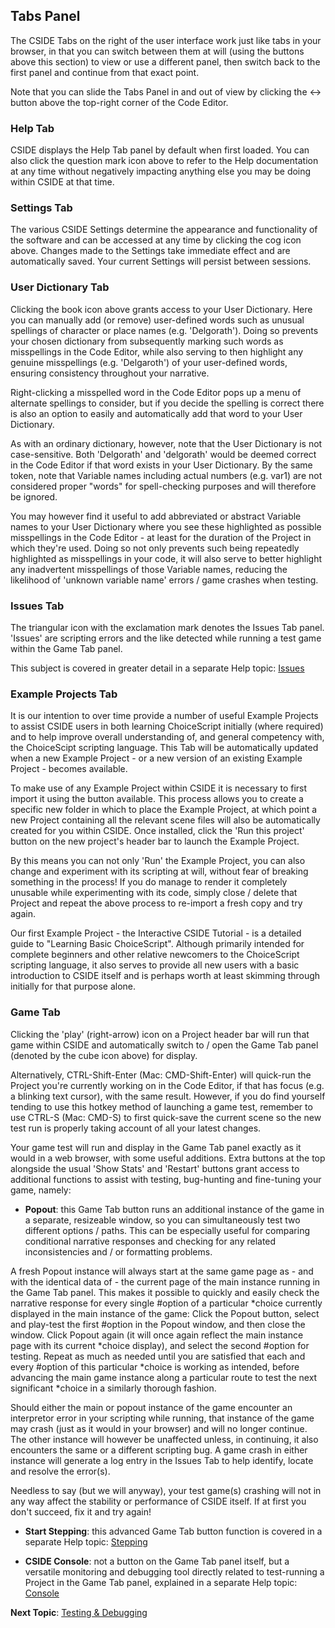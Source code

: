 ## Tabs Panel

The CSIDE Tabs on the right of the user interface work just like tabs in your browser, in that you can switch between them at will (using the buttons above this section) to view or use a different panel, then switch back to the first panel and continue from that exact point.

Note that you can slide the Tabs Panel in and out of view by clicking the <-> button above the top-right corner of the Code Editor.


### Help Tab

CSIDE displays the Help Tab panel by default when first loaded. You can also click the question mark icon above to refer to the Help documentation at any time without negatively impacting anything else you may be doing within CSIDE at that time.


### Settings Tab

The various CSIDE Settings determine the appearance and functionality of the software and can be accessed at any time by clicking the cog icon above. Changes made to the Settings take immediate effect and are automatically saved. Your current Settings will persist between sessions.


### User Dictionary Tab

Clicking the book icon above grants access to your User Dictionary. Here you can manually add (or remove) user-defined words such as unusual spellings of character or place names (e.g. 'Delgorath'). Doing so prevents your chosen dictionary from subsequently marking such words as misspellings in the Code Editor, while also serving to then highlight any genuine misspellings (e.g. 'Delgaroth') of your user-defined words, ensuring consistency throughout your narrative.

Right-clicking a misspelled word in the Code Editor pops up a menu of alternate spellings to consider, but if you decide the spelling is correct there is also an option to easily and automatically add that word to your User Dictionary.

As with an ordinary dictionary, however, note that the User Dictionary is not case-sensitive. Both 'Delgorath' and 'delgorath' would be deemed correct in the Code Editor if that word exists in your User Dictionary. By the same token, note that Variable names including actual numbers (e.g. var1) are not considered proper "words" for spell-checking purposes and will therefore be ignored.

You may however find it useful to add abbreviated or abstract Variable names to your User Dictionary where you see these highlighted as possible misspellings in the Code Editor - at least for the duration of the Project in which they're used. Doing so not only prevents such being repeatedly highlighted as misspellings in your code, it will also serve to better highlight any inadvertent misspellings of those Variable names, reducing the likelihood of 'unknown variable name' errors / game crashes when testing.


### Issues Tab

The triangular icon with the exclamation mark denotes the Issues Tab panel. 'Issues' are scripting errors and the like detected while running a test game within the Game Tab panel.

This subject is covered in greater detail in a separate Help topic: [Issues](topics/issues.md "Issues")


### Example Projects Tab

It is our intention to over time provide a number of useful Example Projects to assist CSIDE users in both learning ChoiceScript initially (where required) and to help improve overall understanding of, and general competency with, the ChoiceScipt scripting language. This Tab will be automatically updated when a new Example Project - or a new version of an existing Example Project - becomes available.

To make use of any Example Project within CSIDE it is necessary to first import it using the button available. This process allows you to create a specific new folder in which to place the Example Project, at which point a new Project containing all the relevant scene files will also be automatically created for you within CSIDE. Once installed, click the 'Run this project' button on the new project's header bar to launch the Example Project.

By this means you can not only 'Run' the Example Project, you can also change and experiment with its scripting at will, without fear of breaking something in the process! If you do manage to render it completely unusable while experimenting with its code, simply close / delete that Project and repeat the above process to re-import a fresh copy and try again.

Our first Example Project - the Interactive CSIDE Tutorial - is a detailed guide to "Learning Basic ChoiceScript". Although primarily intended for complete beginners and other relative newcomers to the ChoiceScript scripting language, it also serves to provide all new users with a basic introduction to CSIDE itself and is perhaps worth at least skimming through initially for that purpose alone.


### Game Tab

Clicking the 'play' (right-arrow) icon on a Project header bar will run that game within CSIDE and automatically switch to / open the Game Tab panel (denoted by the cube icon above) for display.

Alternatively, CTRL-Shift-Enter (Mac: CMD-Shift-Enter) will quick-run the Project you're currently working on in the Code Editor, if that has focus (e.g. a blinking text cursor), with the same result. However, if you do find yourself tending to use this hotkey method of launching a game test, remember to use CTRL-S (Mac: CMD-S) to first quick-save the current scene so the new test run is properly taking account of all your latest changes.

Your game test will run and display in the Game Tab panel exactly as it would in a web browser, with some useful additions. Extra buttons at the top alongside the usual 'Show Stats' and 'Restart' buttons grant access to additional functions to assist with testing, bug-hunting and fine-tuning your game, namely:


- **Popout**: this Game Tab button runs an additional instance of the game in a separate, resizeable window, so you can simultaneously test two different options / paths. This can be especially useful for comparing conditional narrative responses and checking for any related inconsistencies and / or formatting problems.

A fresh Popout instance will always start at the same game page as - and with the identical data of - the current page of the main instance running in the Game Tab panel. This makes it possible to quickly and easily check the narrative response for every single #option of a particular *choice currently displayed in the main instance of the game: Click the Popout button, select and play-test the first #option in the Popout window, and then close the window. Click Popout again (it will once again reflect the main instance page with its current *choice display), and select the second #option for testing. Repeat as much as needed until you are satisfied that each and every #option of this particular *choice is working as intended, before advancing the main game instance along a particular route to test the next significant *choice in a similarly thorough fashion.

Should either the main or popout instance of the game encounter an interpretor error in your scripting while running, that instance of the game may crash (just as it would in your browser) and will no longer continue. The other instance will however be unaffected unless, in continuing, it also encounters the same or a different scripting bug. A game crash in either instance will generate a log entry in the Issues Tab to help identify, locate and resolve the error(s).

Needless to say (but we will anyway), your test game(s) crashing will not in any way affect the stability or performance of CSIDE itself. If at first you don't succeed, fix it and try again!


- **Start Stepping**: this advanced Game Tab button function is covered in a separate Help topic: [Stepping](topics/stepping.md "Stepping")


- **CSIDE Console**: not a button on the Game Tab panel itself, but a versatile monitoring and debugging tool directly related to test-running a Project in the Game Tab panel, explained in a separate Help topic: [Console](topics/console.md "Console")


**Next Topic**: [Testing & Debugging](topics/testing-and-debugging.md "Testing & Debugging")